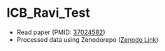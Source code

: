 # ICB_Ravi_Test
- Read paper (PMID: [37024582](https://pubmed.ncbi.nlm.nih.gov/37024582/))
- Processed data using Zenodorepo ([Zenodo Link](https://doi.org/10.5281/zenodo.7625517))

